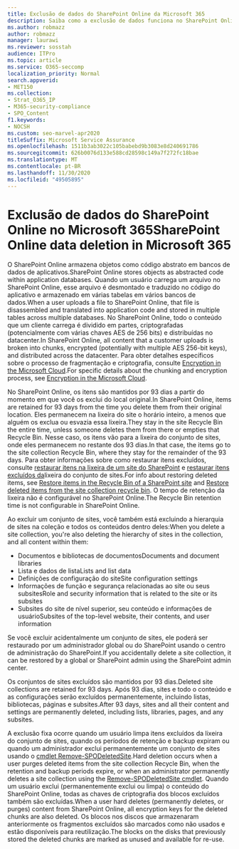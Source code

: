 ```yaml
---
title: Exclusão de dados do SharePoint Online da Microsoft 365
description: Saiba como a exclusão de dados funciona no SharePoint Online, como onde o conteúdo excluído é armazenado e por quanto tempo.
ms.author: robmazz
author: robmazz
manager: laurawi
ms.reviewer: sosstah
audience: ITPro
ms.topic: article
ms.service: O365-seccomp
localization_priority: Normal
search.appverid:
- MET150
ms.collection:
- Strat_O365_IP
- M365-security-compliance
- SPO_Content
f1.keywords:
- NOCSH
ms.custom: seo-marvel-apr2020
titleSuffix: Microsoft Service Assurance
ms.openlocfilehash: 1511b3ab3022c105babebd9b3083e8d240691786
ms.sourcegitcommit: 626b0076d133e588cd28598c149a7f272fc18bae
ms.translationtype: MT
ms.contentlocale: pt-BR
ms.lasthandoff: 11/30/2020
ms.locfileid: "49505895"
---
```

# <a name="sharepoint-online-data-deletion-in-microsoft-365"></a><span data-ttu-id="ad013-103">Exclusão de dados do SharePoint Online no Microsoft 365</span><span class="sxs-lookup"><span data-stu-id="ad013-103">SharePoint Online data deletion in Microsoft 365</span></span>

<span data-ttu-id="ad013-104">O SharePoint Online armazena objetos como código abstrato em bancos de dados de aplicativos.</span><span class="sxs-lookup"><span data-stu-id="ad013-104">SharePoint Online stores objects as abstracted code within application databases.</span></span> <span data-ttu-id="ad013-105">Quando um usuário carrega um arquivo no SharePoint Online, esse arquivo é desmontado e traduzido no código do aplicativo e armazenado em várias tabelas em vários bancos de dados.</span><span class="sxs-lookup"><span data-stu-id="ad013-105">When a user uploads a file to SharePoint Online, that file is disassembled and translated into application code and stored in multiple tables across multiple databases.</span></span> <span data-ttu-id="ad013-106">No SharePoint Online, todo o conteúdo que um cliente carrega é dividido em partes, criptografadas (potencialmente com várias chaves AES de 256 bits) e distribuídas no datacenter.</span><span class="sxs-lookup"><span data-stu-id="ad013-106">In SharePoint Online, all content that a customer uploads is broken into chunks, encrypted (potentially with multiple AES 256-bit keys), and distributed across the datacenter.</span></span> <span data-ttu-id="ad013-107">Para obter detalhes específicos sobre o processo de fragmentação e criptografia, consulte [Encryption in the Microsoft Cloud](https://docs.microsoft.com/microsoft-365/compliance/office-365-encryption-in-the-microsoft-cloud-overview).</span><span class="sxs-lookup"><span data-stu-id="ad013-107">For specific details about the chunking and encryption process, see [Encryption in the Microsoft Cloud](https://docs.microsoft.com/microsoft-365/compliance/office-365-encryption-in-the-microsoft-cloud-overview).</span></span> 

<span data-ttu-id="ad013-108">No SharePoint Online, os itens são mantidos por 93 dias a partir do momento em que você os exclui do local original.</span><span class="sxs-lookup"><span data-stu-id="ad013-108">In SharePoint Online, items are retained for 93 days from the time you delete them from their original location.</span></span> <span data-ttu-id="ad013-109">Eles permanecem na lixeira do site o horário inteiro, a menos que alguém os exclua ou esvazia essa lixeira.</span><span class="sxs-lookup"><span data-stu-id="ad013-109">They stay in the site Recycle Bin the entire time, unless someone deletes them from there or empties that Recycle Bin.</span></span> <span data-ttu-id="ad013-110">Nesse caso, os itens vão para a lixeira do conjunto de sites, onde eles permanecem no restante dos 93 dias.</span><span class="sxs-lookup"><span data-stu-id="ad013-110">In that case, the items go to the site collection Recycle Bin, where they stay for the remainder of the 93 days.</span></span> <span data-ttu-id="ad013-111">Para obter informações sobre como restaurar itens excluídos, consulte [restaurar itens na lixeira de um site do SharePoint](https://support.office.com/article/6df466b6-55f2-4898-8d6e-c0dff851a0be#ID0EAADAAA=Online
) e [restaurar itens excluídos da](https://support.office.com/article/5fa924ee-16d7-487b-9a0a-021b9062d14b)lixeira do conjunto de sites.</span><span class="sxs-lookup"><span data-stu-id="ad013-111">For info about restoring deleted items, see [Restore items in the Recycle Bin of a SharePoint site](https://support.office.com/article/6df466b6-55f2-4898-8d6e-c0dff851a0be#ID0EAADAAA=Online
) and [Restore deleted items from the site collection recycle bin](https://support.office.com/article/5fa924ee-16d7-487b-9a0a-021b9062d14b).</span></span> <span data-ttu-id="ad013-112">O tempo de retenção da lixeira não é configurável no SharePoint Online.</span><span class="sxs-lookup"><span data-stu-id="ad013-112">The Recycle Bin retention time is not configurable in SharePoint Online.</span></span>

<span data-ttu-id="ad013-113">Ao excluir um conjunto de sites, você também está excluindo a hierarquia de sites na coleção e todos os conteúdos dentro deles:</span><span class="sxs-lookup"><span data-stu-id="ad013-113">When you delete a site collection, you're also deleting the hierarchy of sites in the collection, and all content within them:</span></span>

- <span data-ttu-id="ad013-114">Documentos e bibliotecas de documentos</span><span class="sxs-lookup"><span data-stu-id="ad013-114">Documents and document libraries</span></span>
- <span data-ttu-id="ad013-115">Lista e dados de lista</span><span class="sxs-lookup"><span data-stu-id="ad013-115">Lists and list data</span></span>
- <span data-ttu-id="ad013-116">Definições de configuração do site</span><span class="sxs-lookup"><span data-stu-id="ad013-116">Site configuration settings</span></span>
- <span data-ttu-id="ad013-117">Informações de função e segurança relacionadas ao site ou seus subsites</span><span class="sxs-lookup"><span data-stu-id="ad013-117">Role and security information that is related to the site or its subsites</span></span>
- <span data-ttu-id="ad013-118">Subsites do site de nível superior, seu conteúdo e informações de usuário</span><span class="sxs-lookup"><span data-stu-id="ad013-118">Subsites of the top-level website, their contents, and user information</span></span>

<span data-ttu-id="ad013-119">Se você excluir acidentalmente um conjunto de sites, ele poderá ser restaurado por um administrador global ou do SharePoint usando o centro de administração do SharePoint.</span><span class="sxs-lookup"><span data-stu-id="ad013-119">If you accidentally delete a site collection, it can be restored by a global or SharePoint admin using the SharePoint admin center.</span></span>

<span data-ttu-id="ad013-120">Os conjuntos de sites excluídos são mantidos por 93 dias.</span><span class="sxs-lookup"><span data-stu-id="ad013-120">Deleted site collections are retained for 93 days.</span></span> <span data-ttu-id="ad013-121">Após 93 dias, sites e todo o conteúdo e as configurações serão excluídos permanentemente, incluindo listas, bibliotecas, páginas e subsites.</span><span class="sxs-lookup"><span data-stu-id="ad013-121">After 93 days, sites and all their content and settings are permanently deleted, including lists, libraries, pages, and any subsites.</span></span>

<span data-ttu-id="ad013-122">A exclusão fixa ocorre quando um usuário limpa itens excluídos da lixeira do conjunto de sites, quando os períodos de retenção e backup expiram ou quando um administrador exclui permanentemente um conjunto de sites usando o [cmdlet Remove-SPODeletedSite](https://docs.microsoft.com/powershell/module/sharepoint-online/remove-spodeletedsite).</span><span class="sxs-lookup"><span data-stu-id="ad013-122">Hard deletion occurs when a user purges deleted items from the site collection Recycle Bin, when the retention and backup periods expire, or when an administrator permanently deletes a site collection using the [Remove-SPODeletedSite cmdlet](https://docs.microsoft.com/powershell/module/sharepoint-online/remove-spodeletedsite).</span></span> <span data-ttu-id="ad013-123">Quando um usuário exclui (permanentemente exclui ou limpa) o conteúdo do SharePoint Online, todas as chaves de criptografia dos blocos excluídos também são excluídas.</span><span class="sxs-lookup"><span data-stu-id="ad013-123">When a user hard deletes (permanently deletes, or purges) content from SharePoint Online, all encryption keys for the deleted chunks are also deleted.</span></span> <span data-ttu-id="ad013-124">Os blocos nos discos que armazenaram anteriormente os fragmentos excluídos são marcados como não usados e estão disponíveis para reutilização.</span><span class="sxs-lookup"><span data-stu-id="ad013-124">The blocks on the disks that previously stored the deleted chunks are marked as unused and available for re-use.</span></span>

